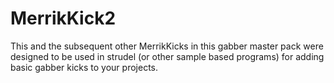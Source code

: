 # MerrikKick2

This and the subsequent other MerrikKicks in this gabber master pack
were designed to be used in strudel (or other sample based programs)
for adding basic gabber kicks to your projects.